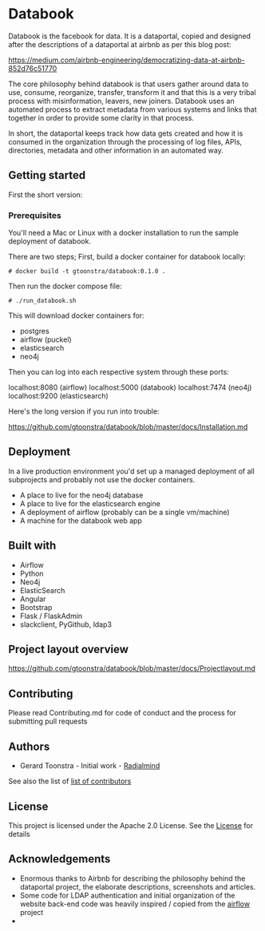 # Databook

Databook is the facebook for data. It is a dataportal, copied and designed after the descriptions of a dataportal at airbnb as per this blog post:

https://medium.com/airbnb-engineering/democratizing-data-at-airbnb-852d76c51770

The core philosophy behind databook is that users gather around data to use, consume, reorganize,
transfer, transform it and that this is a very tribal process with misinformation, leavers, new joiners.
Databook uses an automated process to extract metadata from various systems and links that together in
order to provide some clarity in that process.

In short, the dataportal keeps track how data gets created and how it is consumed in the organization
through the processing of log files, APIs, directories, metadata and other information in an automated way.

## Getting started

First the short version:

### Prerequisites

You'll need a Mac or Linux with a docker installation to run the sample deployment of databook.


There are two steps; First, build a docker container for databook locally:

```
# docker build -t gtoonstra/databook:0.1.0 .
```

Then run the docker compose file:

```
# ./run_databook.sh
```

This will download docker containers for:
- postgres
- airflow (puckel)
- elasticsearch
- neo4j

Then you can log into each respective system through these ports:

localhost:8080 (airflow)
localhost:5000 (databook)
localhost:7474 (neo4j)
localhost:9200 (elasticsearch)

Here's the long version if you run into trouble:

https://github.com/gtoonstra/databook/blob/master/docs/Installation.md

## Deployment

In a live production environment you'd set up a managed deployment of all subprojects
and probably not use the docker containers.

- A place to live for the neo4j database
- A place to live for the elasticsearch engine
- A deployment of airflow (probably can be a single vm/machine)
- A machine for the databook web app

## Built with

* Airflow
* Python
* Neo4j
* ElasticSearch
* Angular
* Bootstrap
* Flask / FlaskAdmin
* slackclient, PyGithub, ldap3

## Project layout overview

https://github.com/gtoonstra/databook/blob/master/docs/Projectlayout.md

## Contributing

Please read Contributing.md for code of conduct and the process for submitting pull requests

## Authors

* Gerard Toonstra - Initial work - [Radialmind](https://github.com/gtoonstra)

See also the list of [list of contributors](https://github.com/gtoonstra/databook/graphs/contributors)

## License 

This project is licensed under the Apache 2.0 License. See the [License](https://raw.githubusercontent.com/gtoonstra/databook/master/LICENSE) for details

## Acknowledgements

* Enormous thanks to Airbnb for describing the philosophy behind the dataportal project, the elaborate descriptions, screenshots and articles.
* Some code for LDAP authentication and initial organization of the website back-end code was heavily inspired / copied from the [airflow](https://github.com/apache/incubator-airflow) project
* 
